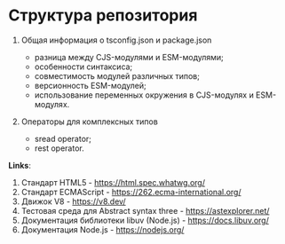 # Структура репозитория

1. Общая информация о tsconfig.json и package.json
    - разница между CJS-модулями и ESM-модулями;
    - особенности синтаксиса;
    - совместимость модулей различных типов;
    - версионность ESM-модулей;
    - использование переменных окружения в CJS-модулях и ESM-модулях.

2. Операторы для комплексных типов
    - sread operator;
    - rest operator.



**Links**:
1. Стандарт HTML5 - https://html.spec.whatwg.org/
2. Стандарт ECMAScript - https://262.ecma-international.org/
3. Движок V8 - https://v8.dev/
4. Тестовая среда для Abstract syntax three - https://astexplorer.net/
5. Документация библиотеки libuv (Node.js) - https://docs.libuv.org/
6. Документация Node.js - https://nodejs.org/